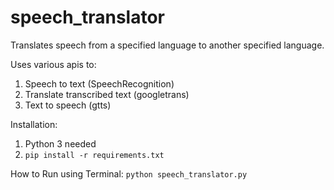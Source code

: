 # speech_translator
Translates speech from a specified language to another specified language.

Uses various apis to:
  1. Speech to text (SpeechRecognition)
  2. Translate transcribed text (googletrans)
  3. Text to speech (gtts)

Installation:
1. Python 3 needed
2. ```pip install -r requirements.txt```

How to Run using Terminal:
    ```python speech_translator.py```
